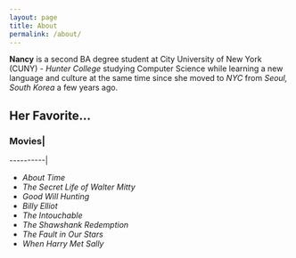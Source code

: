 ```yaml
---
layout: page
title: About
permalink: /about/
---
```


**Nancy** is a second BA degree student at City University of New York (CUNY) - _Hunter College_ studying Computer Science while learning a new language and culture at the same time since she moved to _NYC_ from _Seoul, South Korea_ a few years ago.

## Her Favorite...
### Movies|
----------|
  * _About Time_
  * _The Secret Life of Walter Mitty_
  * _Good Will Hunting_
  * _Billy Elliot_
  * _The Intouchable_
  * _The Shawshank Redemption_
  * _The Fault in Our Stars_ 
  * _When Harry Met Sally_        

